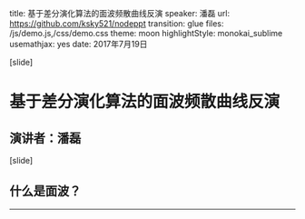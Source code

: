 title: 基于差分演化算法的面波频散曲线反演
speaker: 潘磊
url: https://github.com/ksky521/nodeppt
transition: glue
files: /js/demo.js,/css/demo.css
theme: moon
highlightStyle: monokai_sublime
usemathjax: yes
date: 2017年7月19日

[slide]

# 基于差分演化算法的面波频散曲线反演
## 演讲者：潘磊

[slide]
## 什么是面波？
----
